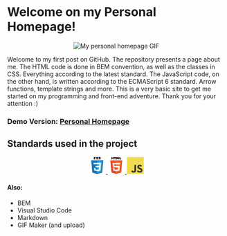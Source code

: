 # Welcome on my Personal Homepage!


<p align="center">  <img src="https://s6.gifyu.com/images/S6FyG.gif" alt="My personal homepage GIF">  </p>


Welcome to my first post on GitHub. The repository presents a page about me. The HTML code is done in BEM convention, as well as the classes in CSS. Everything according to the latest standard. The JavaScript code, on the other hand, is written according to the ECMAScript 6 standard. Arrow functions, template strings and more. This is a very basic site to get me started on my programming and front-end adventure. Thank you for your attention :)

### Demo Version: [Personal Homepage](https://codelewski.github.io/Personal-Homepage/)

## Standards used in the project
  
<p align="center"> <a href="https://www.w3schools.com/css/" target="_blank" rel="noreferrer"> <img src="https://raw.githubusercontent.com/devicons/devicon/master/icons/css3/css3-original-wordmark.svg" alt="css3" width="40" height="40"/> </a> <a href="https://www.w3.org/html/" target="_blank" rel="noreferrer"> <img src="https://raw.githubusercontent.com/devicons/devicon/master/icons/html5/html5-original-wordmark.svg" alt="html5" width="40" height="40"/> </a> <a href="https://developer.mozilla.org/en-US/docs/Web/JavaScript" target="_blank" rel="noreferrer"> <img src="https://raw.githubusercontent.com/devicons/devicon/master/icons/javascript/javascript-original.svg" alt="javascript" width="40" height="40"/> </a> </p>  
 <h4>Also:</h3>
 

 - BEM
 - Visual Studio Code
 - Markdown
 - GIF Maker (and upload)
